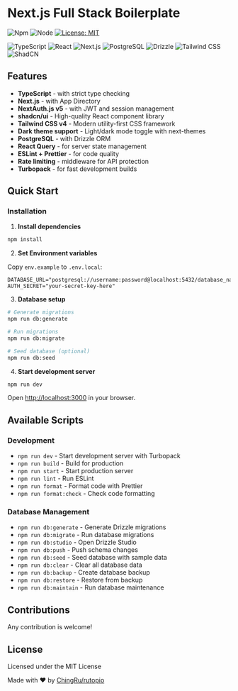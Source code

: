 # Next.js Full Stack Boilerplate

![Npm](https://img.shields.io/badge/npm-v10.9.2-CB3837?style=flat-square&logo=npm&logoColor=white)
![Node](https://img.shields.io/badge/Node.js-v22.17.0-339933?style=flat-square&logo=nodedotjs&logoColor=white)
[![License: MIT](https://img.shields.io/badge/License-MIT-yellow.svg)](https://opensource.org/licenses/MIT)

![TypeScript](https://img.shields.io/badge/TypeScript-5.9.2-blue?style=flat-square&logo=typescript)
![React](https://img.shields.io/badge/React-19.1.0-blue?style=flat-square&logo=react)
![Next.js](https://img.shields.io/badge/Next.js-15.4.5-black?style=flat-square&logo=next.js)
![PostgreSQL](https://img.shields.io/badge/PostgreSQL-17-316192?style=flat-square&logo=postgresql&logoColor=white)
![Drizzle](https://img.shields.io/badge/Drizzle-0.44.4-C5F74F?style=flat-square&logo=drizzle&logoColor=black)
![Tailwind CSS](https://img.shields.io/badge/Tailwind_CSS-4-38bdf8?style=flat-square&logo=tailwind-css)
![ShadCN](https://img.shields.io/badge/shadcn%2Fui-2.4.0-000000?style=flat-square&logo=shadcnui&logoColor=white)

## Features

- **TypeScript** - with strict type checking
- **Next.js** - with App Directory
- **NextAuth.js v5** - with JWT and session management
- **shadcn/ui** - High-quality React component library
- **Tailwind CSS v4** - Modern utility-first CSS framework
- **Dark theme support** - Light/dark mode toggle with next-themes
- **PostgreSQL** - with Drizzle ORM
- **React Query** - for server state management
- **ESLint + Prettier** - for code quality
- **Rate limiting** - middleware for API protection
- **Turbopack** - for fast development builds

## Quick Start

### Installation

1. **Install dependencies**

```bash
npm install
```

2. **Set Environment variables**

Copy `env.example` to `.env.local`:

```env
DATABASE_URL="postgresql://username:password@localhost:5432/database_name"
AUTH_SECRET="your-secret-key-here"
```

3. **Database setup**

```bash
# Generate migrations
npm run db:generate

# Run migrations
npm run db:migrate

# Seed database (optional)
npm run db:seed
```

4. **Start development server**

```bash
npm run dev
```

Open [http://localhost:3000](http://localhost:3000) in your browser.

## Available Scripts

### Development

- `npm run dev` - Start development server with Turbopack
- `npm run build` - Build for production
- `npm run start` - Start production server
- `npm run lint` - Run ESLint
- `npm run format` - Format code with Prettier
- `npm run format:check` - Check code formatting

### Database Management

- `npm run db:generate` - Generate Drizzle migrations
- `npm run db:migrate` - Run database migrations
- `npm run db:studio` - Open Drizzle Studio
- `npm run db:push` - Push schema changes
- `npm run db:seed` - Seed database with sample data
- `npm run db:clear` - Clear all database data
- `npm run db:backup` - Create database backup
- `npm run db:restore` - Restore from backup
- `npm run db:maintain` - Run database maintenance

## Contributions

Any contribution is welcome!

## License

Licensed under the MIT License

Made with ♥ by [ChingRu/rutopio](https://github.com/rutopio)
